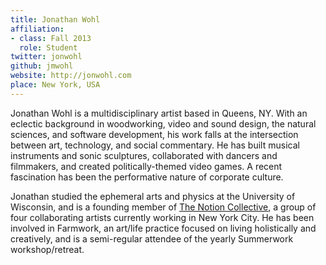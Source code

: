 ```yaml
---
title: Jonathan Wohl
affiliation:
- class: Fall 2013
  role: Student
twitter: jonwohl
github: jmwohl
website: http://jonwohl.com
place: New York, USA
---
```

Jonathan Wohl is a multidisciplinary artist based in Queens, NY.  With an eclectic background in woodworking, video and sound design, the natural sciences, and software development, his work falls at the intersection between art, technology, and social commentary.  He has built musical instruments and sonic sculptures, collaborated with dancers and filmmakers, and created politically-themed video games.  A recent fascination has been the performative nature of corporate culture.

Jonathan studied the ephemeral arts and physics at the University of Wisconsin, and is a founding member of [The Notion Collective](http://notioncollective.com/), a group of four collaborating artists currently working in New York City.  He has been involved in Farmwork, an art/life practice focused on living holistically and creatively, and is a semi-regular attendee of the yearly Summerwork workshop/retreat.
